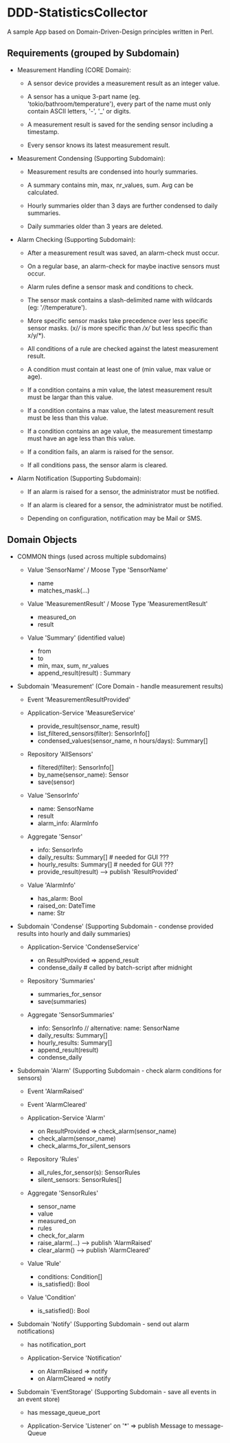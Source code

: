 DDD-StatisticsCollector
=======================

A sample App based on Domain-Driven-Design principles written in Perl.


Requirements (grouped by Subdomain)
-----------------------------------

* Measurement Handling (CORE Domain):

    * A sensor device provides a measurement result as an integer value.

    * A sensor has a unique 3-part name (eg. 'tokio/bathroom/temperature'),
  every part of the name must only contain ASCII letters, '-', '_' or digits.

    * A measurement result is saved for the sending sensor including a timestamp.

    * Every sensor knows its latest measurement result.


* Measurement Condensing (Supporting Subdomain):

    * Measurement results are condensed into hourly summaries.

    * A summary contains min, max, nr_values, sum. Avg can be calculated.

    * Hourly summaries older than 3 days are further condensed to daily summaries.

    * Daily summaries older than 3 years are deleted.


* Alarm Checking (Supporting Subdomain):

    * After a measurement result was saved, an alarm-check must occur.
  
    * On a regular base, an alarm-check for maybe inactive sensors must occur.

    * Alarm rules define a sensor mask and conditions to check.

    * The sensor mask contains a slash-delimited name with wildcards
      (eg: '*/*/temperature').

    * More specific sensor masks take precedence over less specific sensor masks.
      (x/*/* is more specific than */x/* but less specific than x/y/*).

    * All conditions of a rule are checked against the latest measurement result.
  
    * A condition must contain at least one of (min value, max value or age).

    * If a condition contains a min value, the latest measurement result
      must be largar than this value.

    * If a condition contains a max value, the latest measurement result
      must be less than this value.

    * If a condition contains an age value, the measurement timestamp
      must have an age less than this value.

    * If a condition fails, an alarm is raised for the sensor.

    * If all conditions pass, the sensor alarm is cleared.


* Alarm Notification (Supporting Subdomain):

    * If an alarm is raised for a sensor, the administrator must be notified.

    * If an alarm is cleared for a sensor, the administrator must be notified.

    * Depending on configuration, notification may be Mail or SMS.


Domain Objects
--------------

* COMMON things (used across multiple subdomains)

    * Value 'SensorName' / Moose Type 'SensorName'
        + name
        + matches_mask(...)

    * Value 'MeasurementResult' / Moose Type 'MeasurementResult'
        + measured_on
        + result

    * Value 'Summary' (identified value)
        + from
        + to
        + min, max, sum, nr_values
        + append_result(result) : Summary


* Subdomain 'Measurement' (Core Domain - handle measurement results)

    * Event 'MeasurementResultProvided'

    * Application-Service 'MeasureService'
        + provide_result(sensor_name, result)
        + list_filtered_sensors(filter): SensorInfo[]
        + condensed_values(sensor_name, n hours/days): Summary[]

    * Repository 'AllSensors'
        + filtered(filter): SensorInfo[]
        + by_name(sensor_name): Sensor
        + save(sensor)

    * Value 'SensorInfo'
        + name: SensorName
        + result
        + alarm_info: AlarmInfo

    * Aggregate 'Sensor'
        + info: SensorInfo
        + daily_results: Summary[]  # needed for GUI ???
        + hourly_results: Summary[] # needed for GUI ???
        + provide_result(result) --> publish 'ResultProvided'

    * Value 'AlarmInfo'
        + has_alarm: Bool
        + raised_on: DateTime
        + name: Str


* Subdomain 'Condense' (Supporting Subdomain - condense provided results into hourly and daily summaries)

    * Application-Service 'CondenseService'
        + on ResultProvided => append_result
        + condense_daily        # called by batch-script after midnight

    * Repository 'Summaries'
        + summaries_for_sensor
        + save(summaries)

    * Aggregate 'SensorSummaries'
        + info: SensorInfo // alternative: name: SensorName
        + daily_results: Summary[]
        + hourly_results: Summary[]
        + append_result(result)
        + condense_daily



* Subdomain 'Alarm' (Supporting Subdomain - check alarm conditions for sensors)

    * Event 'AlarmRaised'
    
    * Event 'AlarmCleared'

    * Application-Service 'Alarm'
        + on ResultProvided => check_alarm(sensor_name)
        + check_alarm(sensor_name)
        + check_alarms_for_silent_sensors

    * Repository 'Rules'
        + all_rules_for_sensor(s): SensorRules
        + silent_sensors: SensorRules[]

    * Aggregate 'SensorRules'
        + sensor_name
        + value
        + measured_on
        + rules
        + check_for_alarm
        - raise_alarm(...)       --> publish 'AlarmRaised'
        - clear_alarm()          --> publish 'AlarmCleared'

    * Value 'Rule'
        + conditions: Condition[]
        + is_satisfied(): Bool

    * Value 'Condition'
        + is_satisfied(): Bool


* Subdomain 'Notify' (Supporting Subdomain - send out alarm notifications)

    * has notification_port

    * Application-Service 'Notification'
        + on AlarmRaised => notify
        + on AlarmCleared => notify


* Subdomain 'EventStorage' (Supporting Subdomain - save all events in an event store)

    * has message_queue_port

    * Application-Service 'Listener'
        on '*' => publish Message to message-Queue
